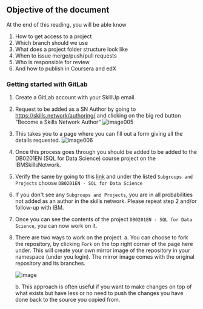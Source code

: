 ## Objective of the document
At the end of this reading, you will be able know
1. How to get access to a project
2. Which branch should we use
3. What does a project folder structure look like
4. When to issue merge/push/pull requests
5. Who is responsible for review
6. And how to publish in Coursera and edX

### Getting started with GitLab

1. Create a GitLab account with your SkillUp email.

2. Request to be added as a SN Author by going to https://skills.network/authoring/  and clicking on the big red button “Become a Skills Network Author”
![image005](https://user-images.githubusercontent.com/43871747/84617036-65ff5000-aeeb-11ea-9d10-199719635f50.jpg)

3. This takes you to a page where you can fill out a form giving all the details requested.
![image006](https://user-images.githubusercontent.com/43871747/84617033-626bc900-aeeb-11ea-91fc-08478849be40.jpg)


4. Once this process goes through you should be added to be added to the DB0201EN (SQL for Data Science) course project on the IBMSkillsNetwork.

5. Verify the same by going to this [link](https://gitlab.com/ibm/skills-network/courses) and under the listed `Subgroups and Projects` choose `DB0201EN - SQL for Data Science`

6. If you don't see any `Subgroups and Projects`, you are in all probabilities not added as an author in the skills network. Please repeat step 2 and/or follow-up with IBM.

7. Once you can see the contents of the project `DB0201EN - SQL for Data Science`, you can now work on it. 

8. There are two ways to work on the project. 
    a. You can choose to fork the repository, by clicking `Fork` on the top right corner of the page here under. This will create your own mirror image of the repository in your namespace (under you login). The mirror image comes with the original repository and its branches. 
    
    ![image](https://user-images.githubusercontent.com/43871747/84616919-fd17d800-aeea-11ea-97b2-bc49b3d3b8f2.png)
    
    b. This approach is often useful if you want to make changes on top of what exists but have less or no need to push the changes you have done back to the source you copied from. 
    
    
    


